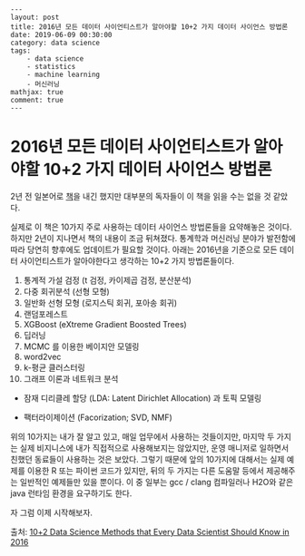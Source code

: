 ```
---
layout: post
title: 2016년 모든 데이터 사이언티스트가 알아야할 10+2 가지 데이터 사이언스 방법론
date: 2019-06-09 00:30:00
category: data science
tags:
    - data science
    - statistics
    - machine learning
    - 머신러닝
mathjax: true
comment: true
---
```

# 2016년 모든 데이터 사이언티스트가 알아야할 10+2 가지 데이터 사이언스 방법론

2년 전 일본어로 [책](https://www.amazon.co.jp/dp/477416674X)을 내긴 했지만 대부분의 독자들이 이 책을 읽을 수는 없을 것 같았다. 

실제로 이 책은 10가지 주로 사용하는 데이터 사이언스 방법론들을 요약해놓은 것이다. 하지만 2년이 지나면서 책의 내용이 조금 뒤쳐졌다. 통계학과 머신러닝 분야가 발전함에 따라 당연히 향후에도 업데이트가 필요할 것이다. 아래는 2016년을 기준으로 모든 데이터 사이언티스트가 알아야한다고 생각하는 10+2 가지 방법론들이다.

1. 통계적 가설 검정 (t 검정, 카이제곱 검정, 분산분석)
2. 다중 회귀분석 (선형 모형)
3. 일반화 선형 모형 (로지스틱 회귀, 포아송 회귀)
4. 랜덤포레스트
5. XGBoost (eXtreme Gradient Boosted Trees)
6. 딥러닝
7. MCMC 를 이용한 베이지안 모델링
8. word2vec
9. k-평균 클러스터링
10. 그래프 이론과 네트워크 분석

* 잠재 디리클레 할당 (LDA: Latent Dirichlet Allocation) 과 토픽 모델링

* 팩터라이제이션 (Facorization; SVD, NMF)

위의 10가지는 내가 잘 알고 있고, 매일 업무에서 사용하는 것들이지만, 마지막 두 가지는 실제 비지니스에 내가 직접적으로 사용해보지는 않았지만, 운영 매니저로 일하면서 친했던 동료들이 사용하는 것은 보았다. 그렇기 때문에 앞의 10가지에 대해서는 실제 예제를 이용한 R 또는 파이썬 코드가 있지만, 뒤의 두 가지는 다른 도움말 등에서 제공해주는 일반적인 예제들만 있을 뿐이다. 이 중 일부는 gcc / clang 컴파일러나 H2O와 같은 java 런타임 환경을 요구하기도 한다.

자 그럼 이제 시작해보자.

출처: [10+2 Data Science Methods that Every Data Scientist Should Know in 2016](https://tjo-en.hatenablog.com/entry/2016/04/18/190000)